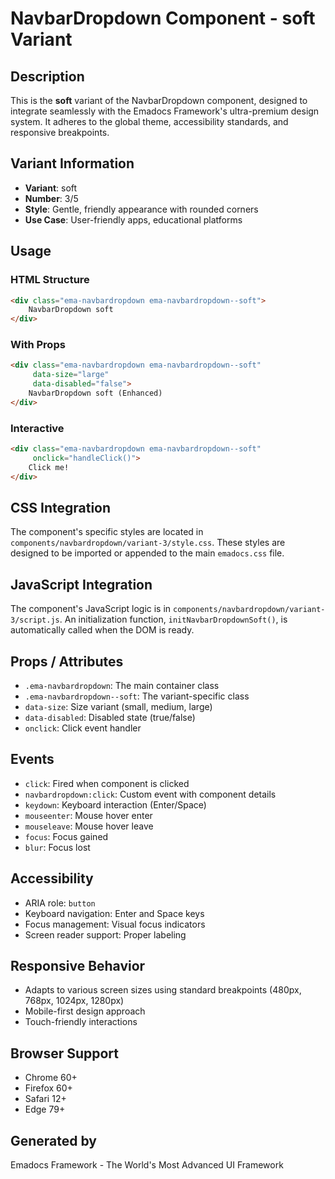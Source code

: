 # NavbarDropdown Component - soft Variant

## Description
This is the **soft** variant of the NavbarDropdown component, designed to integrate seamlessly with the Emadocs Framework's ultra-premium design system. It adheres to the global theme, accessibility standards, and responsive breakpoints.

## Variant Information
- **Variant**: soft
- **Number**: 3/5
- **Style**: Gentle, friendly appearance with rounded corners
- **Use Case**: User-friendly apps, educational platforms

## Usage

### HTML Structure
```html
<div class="ema-navbardropdown ema-navbardropdown--soft">
    NavbarDropdown soft
</div>
```

### With Props
```html
<div class="ema-navbardropdown ema-navbardropdown--soft" 
     data-size="large" 
     data-disabled="false">
    NavbarDropdown soft (Enhanced)
</div>
```

### Interactive
```html
<div class="ema-navbardropdown ema-navbardropdown--soft" 
     onclick="handleClick()">
    Click me!
</div>
```

## CSS Integration
The component's specific styles are located in `components/navbardropdown/variant-3/style.css`. These styles are designed to be imported or appended to the main `emadocs.css` file.

## JavaScript Integration
The component's JavaScript logic is in `components/navbardropdown/variant-3/script.js`. An initialization function, `initNavbarDropdownSoft()`, is automatically called when the DOM is ready.

## Props / Attributes
- `.ema-navbardropdown`: The main container class
- `.ema-navbardropdown--soft`: The variant-specific class
- `data-size`: Size variant (small, medium, large)
- `data-disabled`: Disabled state (true/false)
- `onclick`: Click event handler

## Events
- `click`: Fired when component is clicked
- `navbardropdown:click`: Custom event with component details
- `keydown`: Keyboard interaction (Enter/Space)
- `mouseenter`: Mouse hover enter
- `mouseleave`: Mouse hover leave
- `focus`: Focus gained
- `blur`: Focus lost

## Accessibility
- ARIA role: `button`
- Keyboard navigation: Enter and Space keys
- Focus management: Visual focus indicators
- Screen reader support: Proper labeling

## Responsive Behavior
- Adapts to various screen sizes using standard breakpoints (480px, 768px, 1024px, 1280px)
- Mobile-first design approach
- Touch-friendly interactions

## Browser Support
- Chrome 60+
- Firefox 60+
- Safari 12+
- Edge 79+

## Generated by
Emadocs Framework - The World's Most Advanced UI Framework
